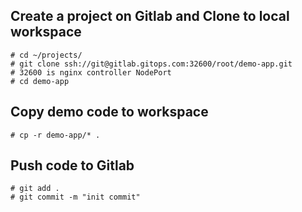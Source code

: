 ## Create a project on Gitlab and Clone to local workspace

```shell
# cd ~/projects/
# git clone ssh://git@gitlab.gitops.com:32600/root/demo-app.git 
# 32600 is nginx controller NodePort
# cd demo-app

```

## Copy demo code to workspace
```shell
# cp -r demo-app/* .
```

## Push code to Gitlab
```shell
# git add .
# git commit -m "init commit"


```